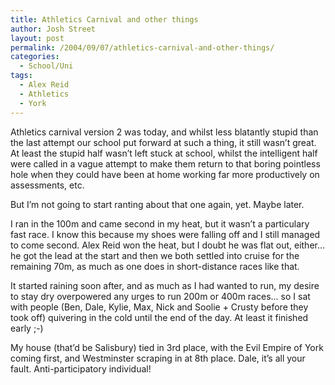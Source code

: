 ```yaml
---
title: Athletics Carnival and other things
author: Josh Street
layout: post
permalink: /2004/09/07/athletics-carnival-and-other-things/
categories:
  - School/Uni
tags:
  - Alex Reid
  - Athletics
  - York
---
```

Athletics carnival version 2 was today, and whilst less blatantly stupid than the last attempt our school put forward at such a thing, it still wasn&#8217;t great. At least the stupid half wasn&#8217;t left stuck at school, whilst the intelligent half were called in a vague attempt to make them return to that boring pointless hole when they could have been at home working far more productively on assessments, etc.

But I&#8217;m not going to start ranting about that one again, yet. Maybe later.

I ran in the 100m and came second in my heat, but it wasn&#8217;t a particulary fast race. I know this because my shoes were falling off and I still managed to come second. Alex Reid won the heat, but I doubt he was flat out, either&#8230; he got the lead at the start and then we both settled into cruise for the remaining 70m, as much as one does in short-distance races like that.

It started raining soon after, and as much as I had wanted to run, my desire to stay dry overpowered any urges to run 200m or 400m races&#8230; so I sat with people (Ben, Dale, Kylie, Max, Nick and Soolie + Crusty before they took off) quivering in the cold until the end of the day. At least it finished early ;-)

My house (that&#8217;d be Salisbury) tied in 3rd place, with the Evil Empire of York coming first, and Westminster scraping in at 8th place. Dale, it&#8217;s all your fault. Anti-participatory individual!